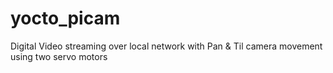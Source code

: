 # yocto_picam
Digital Video streaming over local network with Pan &amp; Til camera movement using two servo motors
